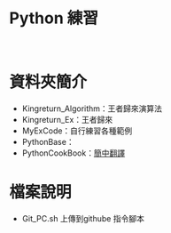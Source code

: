 # Python 練習

<br>

# 資料夾簡介

* Kingreturn_Algorithm：王者歸來演算法
* Kingreturn_Ex：王者歸來
* MyExCode：自行練習各種範例
* PythonBase：
* PythonCookBook：[簡中翻譯](https://python3-cookbook.readthedocs.io/zh_CN/latest/index.html)

# 檔案說明

* Git_PC.sh 上傳到githube 指令腳本

